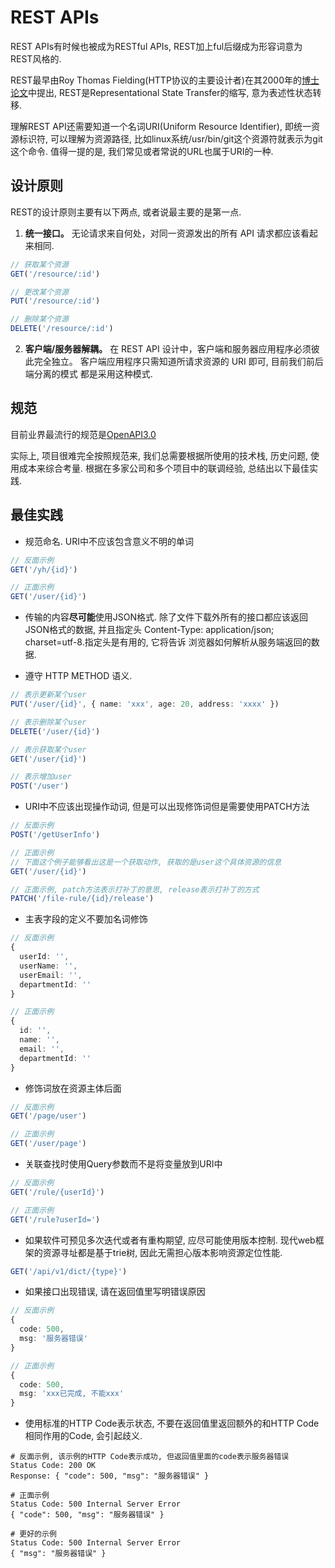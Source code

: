 # REST APIs
REST APIs有时候也被成为RESTful APIs, REST加上ful后缀成为形容词意为 REST风格的.

REST最早由Roy Thomas Fielding(HTTP协议的主要设计者)在其2000年的[博士论文](https://www.ics.uci.edu/~fielding/pubs/dissertation/top.htm)中提出, REST是Representational State Transfer的缩写, 意为表述性状态转移.

理解REST API还需要知道一个名词URI(Uniform Resource Identifier), 即统一资源标识符, 可以理解为资源路径, 比如linux系统/usr/bin/git这个资源符就表示为git这个命令. 值得一提的是, 我们常见或者常说的URL也属于URI的一种.


## 设计原则

REST的设计原则主要有以下两点, 或者说最主要的是第一点.

1. **统一接口。** 无论请求来自何处，对同一资源发出的所有 API 请求都应该看起来相同.

```ts
// 获取某个资源
GET('/resource/:id')

// 更改某个资源
PUT('/resource/:id')

// 删除某个资源
DELETE('/resource/:id')
```

2. **客户端/服务器解耦。** 在 REST API 设计中，客户端和服务器应用程序必须彼此完全独立。 客户端应用程序只需知道所请求资源的 URI 即可, 目前我们前后端分离的模式
都是采用这种模式.



## 规范

目前业界最流行的规范是[OpenAPI3.0](https://github.com/OAI/OpenAPI-Specification/blob/main/versions/3.0.0.md)

实际上, 项目很难完全按照规范来, 我们总需要根据所使用的技术栈, 历史问题, 使用成本来综合考量. 根据在多家公司和多个项目中的联调经验, 总结出以下最佳实践.

## 最佳实践

- 规范命名. URI中不应该包含意义不明的单词
```ts
// 反面示例
GET('/yh/{id}')

// 正面示例
GET('/user/{id}')
```

- 传输的内容**尽可能**使用JSON格式. 除了文件下载外所有的接口都应该返回JSON格式的数据, 并且指定头 Content-Type: application/json; charset=utf-8.指定头是有用的, 它将告诉
浏览器如何解析从服务端返回的数据.

- 遵守 HTTP METHOD 语义.

```ts
// 表示更新某个user
PUT('/user/{id}', { name: 'xxx', age: 20, address: 'xxxx' })

// 表示删除某个user
DELETE('/user/{id}')

// 表示获取某个user
GET('/user/{id}')

// 表示增加user
POST('/user')
```

- URI中不应该出现操作动词, 但是可以出现修饰词但是需要使用PATCH方法
```ts
// 反面示例
POST('/getUserInfo')

// 正面示例
// 下面这个例子能够看出这是一个获取动作, 获取的是user这个具体资源的信息
GET('/user/{id}')

// 正面示例, patch方法表示打补丁的意思, release表示打补丁的方式
PATCH('/file-rule/{id}/release')
```

- 主表字段的定义不要加名词修饰

```ts
// 反面示例
{
  userId: '',
  userName: '',
  userEmail: '',
  departmentId: ''
}

// 正面示例
{
  id: '',
  name: '',
  email: '',
  departmentId: ''
}

```

- 修饰词放在资源主体后面
```ts
// 反面示例
GET('/page/user')

// 正面示例
GET('/user/page')
```

- 关联查找时使用Query参数而不是将变量放到URI中

```ts
// 反面示例
GET('/rule/{userId}')

// 正面示例
GET('/rule?userId=')
```

- 如果软件可预见多次迭代或者有重构期望, 应尽可能使用版本控制. 现代web框架的资源寻址都是基于trie树, 因此无需担心版本影响资源定位性能.

```ts
GET('/api/v1/dict/{type}')
```
- 如果接口出现错误, 请在返回值里写明错误原因
```ts
// 反面示例
{
  code: 500,
  msg: '服务器错误'
}

// 正面示例
{
  code: 500,
  msg: 'xxx已完成, 不能xxx'
}
```

- 使用标准的HTTP Code表示状态, 不要在返回值里返回额外的和HTTP Code相同作用的Code, 会引起歧义.
```
# 反面示例, 该示例的HTTP Code表示成功, 但返回值里面的code表示服务器错误
Status Code: 200 OK
Response: { "code": 500, "msg": "服务器错误" }

# 正面示例
Status Code: 500 Internal Server Error
{ "code": 500, "msg": "服务器错误" }

# 更好的示例
Status Code: 500 Internal Server Error
{ "msg": "服务器错误" }
```